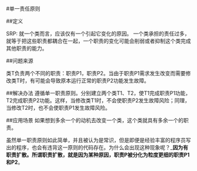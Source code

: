 #单一责任原则

##定义

SRP: 就一个类而言，应该仅有一个引起它变化的原因。
一个类承担的责任过多，就等于把这些职责都耦合在一起，一个职责的变化可能会削弱或者抑制这个类完成其他职责的能力。

##问题来源

类T负责两个不同的职责：职责P1，职责P2。当由于职责P1需求发生改变而需要修改类T时，有可能会导致原本运行正常的职责P2功能发生故障。

##解决办法
遵循单一职责原则。分别建立两个类T1、T2，使T1完成职责P1功能，T2完成职责P2功能。这样，当修改类T1时，不会使职责P2发生故障风险；同理，当修改T2时，也不会使职责P1发生故障风险。

##应用场景
如果想到多余一个的动机去改变一个类，这个类就具有多余一个的职责。

虽然单一职责原则如此简单，并且被认为是常识，但是即便是经验丰富的程序员写出的程序，也会有违背这一原则的代码存在。为什么会出现这种现象呢？___**因为有职责扩散。所谓职责扩散，就是因为某种原因，职责P被分化为粒度更细的职责P1和P2**__。


